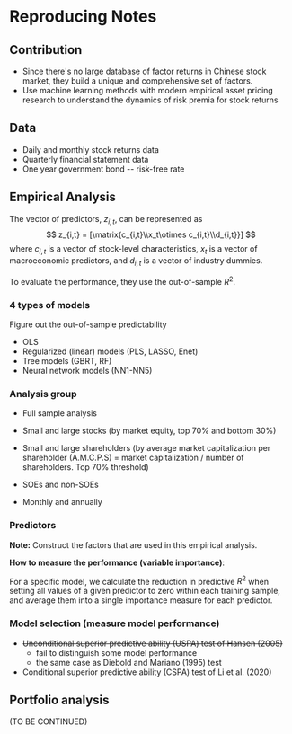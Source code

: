 # Reproducing Notes



## Contribution

- Since there's no large database of factor returns in Chinese stock market, they build a unique and comprehensive set of factors.
- Use machine learning methods with modern empirical asset pricing research to understand the dynamics of risk premia for stock returns



## Data

- Daily and monthly stock returns data
- Quarterly financial statement data
- One year government bond -- risk-free rate



## Empirical Analysis

The vector of predictors, $z_{i,t}$, can be represented as
$$
z_{i,t} = [\matrix{c_{i,t}\\x_t\otimes c_{i,t}\\d_{i,t}}]
$$
where $c_{i,t}$ is a vector of stock-level characteristics, $x_t$ is a vector of macroeconomic predictors, and $d_{i,t}$ is a vector of industry dummies.



To evaluate the performance, they use the out-of-sample $R^2$.

### 4 types of models 

Figure out the out-of-sample predictability

- OLS
- Regularized (linear) models (PLS, LASSO, Enet)
- Tree models (GBRT, RF)
- Neural network models (NN1-NN5)



### Analysis group

- Full sample analysis
- Small and large stocks (by market equity, top 70% and bottom 30%)
- Small and large shareholders (by average market capitalization per shareholder (A.M.C.P.S) = market capitalization / number of shareholders. Top 70% threshold)
- SOEs and non-SOEs



- Monthly and annually



### Predictors

**Note:** Construct the factors that are used in this empirical analysis.

**How to measure the performance (variable importance)**:

For a specific model, we calculate the reduction in predictive $R^2$ when setting all values of a given predictor to zero within each training sample, and average them into a single importance measure for each predictor.



### Model selection (measure model performance)

- ~~Unconditional superior predictive ability (USPA) test of Hansen (2005)~~
  - fail to distinguish some model performance
  - the same case as Diebold and Mariano (1995) test
- Conditional superior predictive ability (CSPA) test of Li et al. (2020)



## Portfolio analysis

(TO BE CONTINUED)